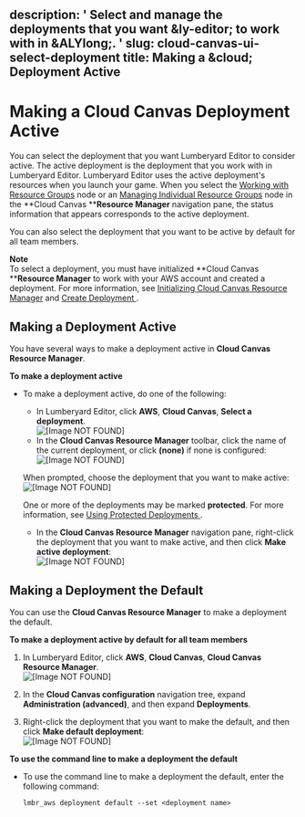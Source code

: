 description: ' Select and manage the deployments that you want &ly-editor; to work
  with in &ALYlong;. '
slug: cloud-canvas-ui-select-deployment
title: Making a &cloud; Deployment Active
---
# Making a Cloud Canvas Deployment Active<a name="cloud-canvas-ui-select-deployment"></a>

You can select the deployment that you want Lumberyard Editor to consider active\. The active deployment is the deployment that you work with in Lumberyard Editor\. Lumberyard Editor uses the active deployment's resources when you launch your game\. When you select the [Working with Resource Groups](cloud-canvas-ui-rm-resource-groups.md) node or an [Managing Individual Resource Groups](cloud-canvas-ui-rm-resource-groups.md#cloud-canvas-ui-rm-individual-resource-group) node in the **Cloud Canvas ****Resource Manager** navigation pane, the status information that appears corresponds to the active deployment\.

You can also select the deployment that you want to be active by default for all team members\.

**Note**  
To select a deployment, you must have initialized **Cloud Canvas ****Resource Manager** to work with your AWS account and created a deployment\. For more information, see [Initializing Cloud Canvas Resource Manager](cloud-canvas-ui-rm-initialize.md) and [Create Deployment ](cloud-canvas-ui-rm-deployments.md#cloud-canvas-ui-rm-create-deployment)\. 

## Making a Deployment Active<a name="cloud-canvas-ui-select-deployment-active"></a>

You have several ways to make a deployment active in **Cloud Canvas Resource Manager**\.

**To make a deployment active**
+ To make a deployment active, do one of the following:
  +  In Lumberyard Editor, click **AWS**, **Cloud Canvas**, **Select a deployment**\.   
![\[Image NOT FOUND\]](/images/userguide/cloud_canvas/cloud-canvas-ui-select-deployment.png)
  +  In the **Cloud Canvas Resource Manager** toolbar, click the name of the current deployment, or click **\(none\)** if none is configured:  
![\[Image NOT FOUND\]](/images/userguide/cloud_canvas/cloud-canvas-ui-rm-current-deployment-none.png)

    When prompted, choose the deployment that you want to make active:  
![\[Image NOT FOUND\]](/images/userguide/cloud_canvas/cloud-canvas-ui-rm-select-deployment-dev.png)

    One or more of the deployments may be marked **protected**\. For more information, see [Using Protected Deployments ](cloud-canvas-protected-deployments.md)\.
  + In the **Cloud Canvas Resource Manager** navigation pane, right\-click the deployment that you want to make active, and then click **Make active deployment**:   
![\[Image NOT FOUND\]](/images/userguide/cloud_canvas/cloud-canvas-ui-select-deployment-rm-active.png)

## Making a Deployment the Default<a name="cloud-canvas-ui-select-deployment-default"></a>

You can use the **Cloud Canvas Resource Manager** to make a deployment the default\.

**To make a deployment active by default for all team members**

1.  In Lumberyard Editor, click **AWS**, **Cloud Canvas**, **Cloud Canvas Resource Manager**\.   
![\[Image NOT FOUND\]](/images/userguide/cloud_canvas/cloud-canvas-ui-rm-open.png)

1.  In the **Cloud Canvas configuration** navigation tree, expand **Administration \(advanced\)**, and then expand **Deployments**\. 

1. Right\-click the deployment that you want to make the default, and then click **Make default deployment**:  
![\[Image NOT FOUND\]](/images/userguide/cloud_canvas/cloud-canvas-ui-select-deployment-rm-default.png)

**To use the command line to make a deployment the default**
+ To use the command line to make a deployment the default, enter the following command:

  ```
  lmbr_aws deployment default --set <deployment name>
  ```